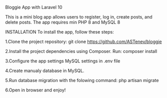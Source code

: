 Bloggie App with Laravel 10

This is a mini blog app allows users to register, log in, create posts, and delete posts. The app requires min PHP 8 and MySQL 8

INSTALLATION
To install the app, follow these steps:

1.Clone the project repository:
git clone https://github.com/ASTenev/bloggie

2.Install the project dependencies using Composer. Run:
    composer install

3.Configure the app settings MySQL settings in .env file

4.Create manualy database in MySQL.

5.Run database migration with the folowing command:
    php artisan migrate

6.Open in browser and enjoy!
